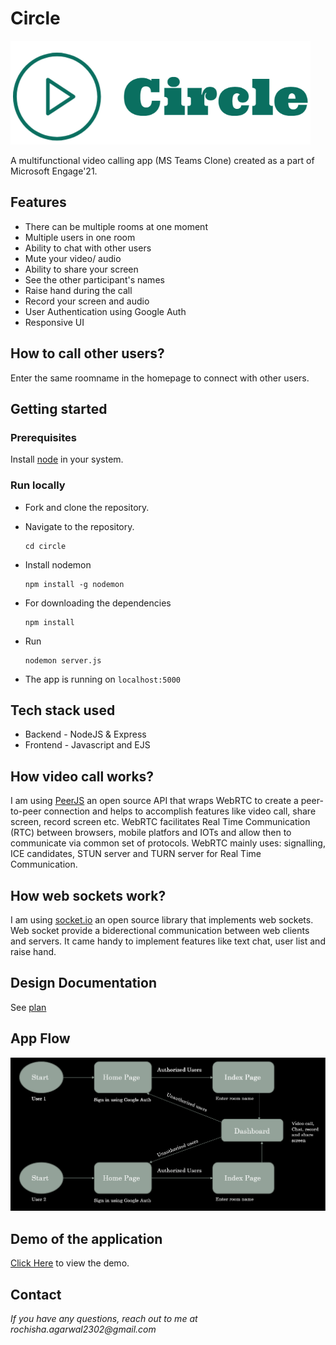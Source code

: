 # Circle

![Logo](https://github.com/rochisha0/circle/blob/master/public/assets/circle.png)

A multifunctional video calling app (MS Teams Clone) created as a part of Microsoft Engage'21.

## Features

- There can be multiple rooms at one moment
- Multiple users in one room
- Ability to chat with other users
- Mute your video/ audio
- Ability to share your screen
- See the other participant's names
- Raise hand during the call
- Record your screen and audio
- User Authentication using Google Auth
- Responsive UI

## How to call other users?

Enter the same roomname in the homepage to connect with other users.

## Getting started

### Prerequisites

Install [node](https://nodejs.org/en/) in your system.

### Run locally

- Fork and clone the repository.
- Navigate to the repository.
    ```
    cd circle
    ```

- Install nodemon 
    ```
    npm install -g nodemon
    ```

- For downloading the dependencies
    ```
    npm install
    ```

- Run 
    ```
    nodemon server.js
    ```

- The app is running on `localhost:5000`

## Tech stack used

- Backend - NodeJS & Express
- Frontend - Javascript and EJS

## How video call works?

I am using [PeerJS](https://peerjs.com/) an open source API that wraps WebRTC to create a peer-to-peer connection and helps to accomplish features like video call, share screen, record screen etc. WebRTC facilitates Real Time Communication (RTC) between browsers, mobile platfors and IOTs and allow then to communicate via common set of protocols. WebRTC mainly uses: signalling, ICE candidates, STUN server and TURN server for Real Time Communication.

## How web sockets work?

I am using [socket.io](https://socket.io/) an open source library that implements web sockets. Web socket provide a biderectional communication between web clients and servers. It came handy to implement features like text chat, user list and raise hand.

## Design Documentation

See [plan](PLAN.md)

## App Flow

![App Flow](https://github.com/rochisha0/circle/blob/master/public/assets/appflow.png)

## Demo of the application

[Click Here](https://youtu.be/mF-nfoyAMOY) to view the demo.

## Contact

_If you have any questions, reach out to me at rochisha.agarwal2302@gmail.com_
